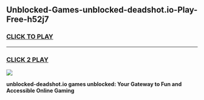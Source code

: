 
## Unblocked-Games-unblocked-deadshot.io-Play-Free-h52j7
<h3>
<a href="https://premium76.site?title=unblocked-deadshot.io&ref=23A">CLICK TO PLAY</a></h3>
<hr>

<h3>
<a href="https://premium76.site?title=unblocked-deadshot.io&ref=23A">CLICK 2 PLAY</a>
  
</h3>

<a href="https://premium76.site?title=unblocked-deadshot.io&ref=23A"><img src="https://clearcache.store/games.png"></a>


**unblocked-deadshot.io games unblocked: Your Gateway to Fun and Accessible Online Gaming**
